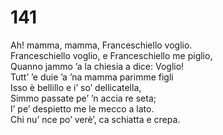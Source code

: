 # 141
  
Ah! mamma, mamma, Franceschiello voglio.  
Franceschiello voglio, e Franceschiello me piglio,  
Quanno jammo ’a la chiesia a dice: Voglio!  
Tutt’ ’e duie ’a ’na mamma parimme figli  
Isso è bellillo e i’ so’ dellicatella,  
Simmo passate pe’ ’n accia re seta;  
I’ pe’ despietto me le mecco a lato.  
Chi nu’ nce po’ verè’, ca schiatta e crepa.
